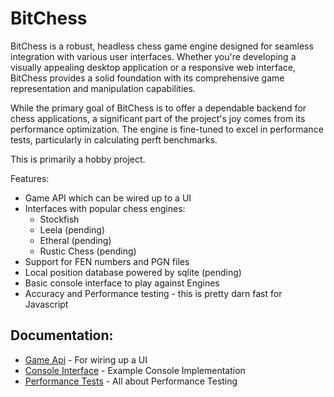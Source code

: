 # BitChess
BitChess is a robust, headless chess game engine designed for seamless integration with various user interfaces. Whether you're developing a visually appealing desktop application or a responsive web interface, BitChess provides a solid foundation with its comprehensive game representation and manipulation capabilities.

While the primary goal of BitChess is to offer a dependable backend for chess applications, a significant part of the project's joy comes from its performance optimization. The engine is fine-tuned to excel in performance tests, particularly in calculating perft benchmarks.

This is primarily a hobby project. 

Features:
- Game API which can be wired up to a UI
- Interfaces with popular chess engines:
  - Stockfish
  - Leela (pending)
  - Etheral (pending)
  - Rustic Chess (pending)
- Support for FEN numbers and PGN files
- Local position database powered by sqlite (pending)
- Basic console interface to play against Engines
- Accuracy and Performance testing - this is pretty darn fast for Javascript

## Documentation:
 - [Game Api](docs/GameApi.md) - For wiring up a UI
 - [Console Interface](docs/ConsoleInterface.md) - Example Console Implementation
 - [Performance Tests](docs/PerformanceTesting.md) - All about Performance Testing

